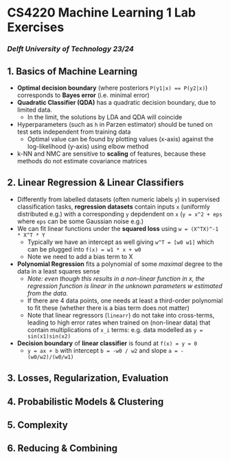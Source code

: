 # CS4220 Machine Learning 1 Lab Exercises

### *Delft University of Technology 23/24*


## 1. Basics of Machine Learning

- **Optimal decision boundary** (where posteriors `P(y1|x) == P(y2|x)`) corresponds to **Bayes error** (i.e. minimal error)
-  **Quadratic Classifier (QDA)** has a quadratic decision boundary, due to limited data. 
    - In the limit, the solutions by LDA and QDA will coincide
- Hyperparameters (such as `h` in Parzen estimator) should be tuned on test sets independent from training data
    - Optimal value can be found by plotting values (x-axis) against the log-likelihood (y-axis) using elbow method
- k-NN and NMC are sensitive to **scaling** of features, because these methods do not estimate covariance matrices


## 2. Linear Regression & Linear Classifiers

- Differently from labelled datasets (often numeric labels `y`) in supervised classification tasks, **regression datasets** contain inputs `x` (uniformly distributed e.g.) with a corresponding `y` depdendent on `x` (`y = x^2 + eps` where `eps` can be some Gaussian noise e.g.)
- We can fit linear functions under the **squared loss** using `w = (X^TX)^-1 * X^T * Y`
    - Typically we have an intercept as well giving `w^T = [w0 w1]` which can be plugged into `f(x) = w1 * x + w0` 
    - Note we need to add a bias term to X
- **Polynomial Regression** fits a polynomial of some *maximal* degree to the data in a least squares sense
    - *Note: even though this results in a non-linear function in x, the regression function is linear in the unknown parameters w estimated from the data.*
    - If there are 4 data points, one needs at least a third-order polynomial to fit these (whether there is a bias term does not matter)
    - Note that linear regressors (`linearr`) do not take into cross-terms, leading to high error rates when trained on (non-linear data) that contain multiplications of `x_i` terms: e.g. data modelled as `y = sin(x1)sin(x2)`
- **Decision boundary** of **linear classifier** is found at `f(x) = y = 0`
    - `y = ax + b` with intercept `b = -w0 / w2` and slope `a = -(w0/w2)/(w0/w1)` 


## 3. Losses, Regularization, Evaluation


## 4. Probabilistic Models & Clustering


## 5. Complexity


## 6. Reducing & Combining